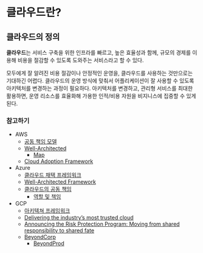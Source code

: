 # 클라우드란?

## 클라우드의 정의

**클라우드**는 서비스 구축을 위한 인프라를 빠르고, 높은 효율성과 함께, 규모의 경제를 이용해 비용을 절감할 수 있도록 도와주는 서비스라고 할 수 있다.

모두에게 잘 알려진 비용 절감이나 안정적인 운영을, 클라우드를 사용하는 것만으로는 기대하긴 어렵다. 클라우드의 운영 방식에 맞춰서 어플리케이션이 잘 사용할 수 있도록 아키텍처를 변경하는 과정이 필요하다. 아키텍처를 변경하고, 관리형 서비스를 최대한 활용하면, 운영 리소스를 효율화해 가용한 인적/비용 자원을 비지니스에 집중할 수 있게 된다.

### 참고하기

* AWS 
  * [공동 책임 모델](https://aws.amazon.com/ko/compliance/shared-responsibility-model/)
  * [Well-Architected](https://aws.amazon.com/ko/architecture/well-architected)
    * [Map](https://wa.aws.amazon.com/wat.map.ko.html)
  * [Cloud Adoption Framework](https://aws.amazon.com/ko/professional-services/CAF/)
* Azure 
  * [클라우드 채택 프레임워크](https://docs.microsoft.com/ko-kr/azure/cloud-adoption-framework/)
  * [Well-Architected Framework](https://docs.microsoft.com/ko-kr/azure/architecture/framework/)
  * [클라우드의 공동 책임](https://docs.microsoft.com/ko-kr/azure/security/fundamentals/shared-responsibility) 
    * [역할 및 책임](https://docs.microsoft.com/ko-kr/azure/cloud-adoption-framework/organize/cloud-security#roles-and-responsibilities)
* GCP
  * [아키텍쳐 프레임워크](https://cloud.google.com/architecture/framework)
  * [Delivering the industry’s most trusted cloud](https://cloud.google.com/blog/products/identity-security/delivering-the-industrys-most-trusted-cloud)
  * [Announcing the Risk Protection Program: Moving from shared responsibility to shared fate](https://cloud.google.com/blog/products/identity-security/google-cloud-risk-protection-program-now-in-preview)
  * [BeyondCorp](https://cloud.google.com/beyondcorp)
    * [BeyondProd](https://cloud.google.com/security/beyondprod)



